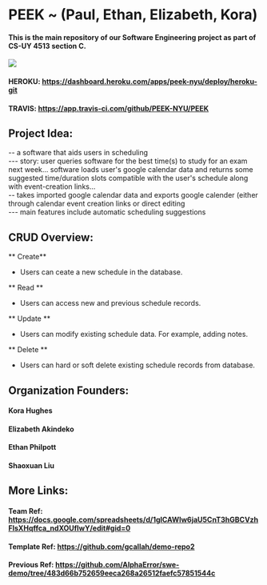 # PEEK ~ (Paul, Ethan, Elizabeth, Kora)
#### This is the main repository of our Software Engineering project as part of CS-UY 4513 section C.
![](https://app.travis-ci.com/PEEK-NYU/PEEK.svg?branch=main)

#### HEROKU:  https://dashboard.heroku.com/apps/peek-nyu/deploy/heroku-git
#### TRAVIS:  https://app.travis-ci.com/github/PEEK-NYU/PEEK

## Project Idea:
 -- a software that aids users in scheduling <br/>
 --- story: user queries software for the best time(s) to study for an exam next week... software loads user's google calendar data and returns some suggested time/duration slots compatible with the user's schedule along with event-creation links... <br/>
 -- takes imported google calendar data and exports google calender (either through calendar event creation links or direct editing <br/>
 --- main features include automatic scheduling suggestions <br/>
 
 ## CRUD Overview:
** Create**
* Users can ceate a new schedule in the database.

** Read **
* Users can access new and previous schedule records.

** Update **
* Users can modify existing schedule data. For example, adding notes.

** Delete **
* Users can hard or soft delete existing schedule records from database.

 
## Organization Founders:
#### Kora Hughes
#### Elizabeth Akindeko
#### Ethan Philpott
#### Shaoxuan Liu

## More Links:
#### Team Ref: https://docs.google.com/spreadsheets/d/1glCAWIw6jaU5CnT3hGBCVzhFlsXHqffca_ndXOUfIwY/edit#gid=0
#### Template Ref: https://github.com/gcallah/demo-repo2
#### Previous Ref: https://github.com/AlphaError/swe-demo/tree/483d66b752659eeca268a26512faefc57851544c
